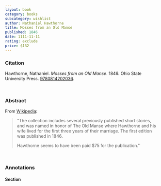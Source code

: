 ```yaml
---
layout: book
category: books
subcategory: wishlist
author: Nathaniel Hawthorne
title: Mosses from an Old Manse
published: 1846
date: 1111-11-11
rating: exclude
price: $132
---
```


### Citation

Hawthorne, Nathaniel. *Mosses from an Old Manse*. 1846. Ohio State University Press. [9780814202036](https://ohiostatepress.org/books/BookPages/HawthorneCentenary.htm).

<br>

### Abstract

From [Wikipedia](https://en.m.wikipedia.org/wiki/Mosses_from_an_Old_Manse):

> "The collection includes several previously published short stories, and was named in honor of The Old Manse where Hawthorne and his wife lived for the first three years of their marriage. The first edition was published in 1846.
>
> Hawthorne seems to have been paid $75 for the publication."

<br>

### Annotations

#### Section

<br>
